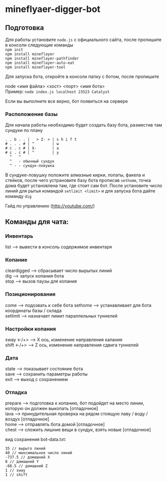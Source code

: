 # mineflyaer-digger-bot
## Подготовка  
Для работы установите `node.js` с официального сайта, после пропишите в консоли следующие команды  
`npm init`  
`npm install mineflayer`  
`npm install mineflayer-pathfinder`  
`npm install mineflayer-auto-eat`  
`npm install mineflayer-tool`  

Для запуска бота, откройте в консоли папку с ботом, после пропишите  
  
node <имя файла> <хост> <порт> <имя бота>  
Пример: `node index.js localhost 23523 Catalyst`  
  
Если вы выполните все верно, бот появиться на сервере  

### Расположение базы 
Для начала работы необходимо будет создать базу бота, разместив там сундуки по плану  
  
```
. . b . . |   > Z- > | s h i f t  
# . . . # | ^        | w  
# c . c # | X-       | a  
# c . c # | ^        | y  
  ^   ^  
  ^   - обычный сундук  
  ^ - - сундук-ловушка  
```  
  
В сундуке-ловушку положите алмазные кирки, лопаты, факела и стейков, после чего устрановите базу бота прописав `sethome`, точка дома будет установлена
 там, где стоит сам бот. После установите число линий для рытья командой `setlimit <limit>` и для запуска бота дайте команду `dig`  
  
Гайд по управлению (http://youtube.com/)

## Команды для чата:
  
### Инвентарь  
list --> вывести в консоль содержимое инвентаря  
  
### Копание  
cleardigged --> сбрасывает число вырытых линий  
dig --> запуск копания бота  
stop --> вызов паузы для копания  
  
### Позиционирование  
come --> подозвать к себе бота
sethome --> устанавливает для бота координаты базы / склада  
setlimit <limit> --> назначает лимит параллельных туннелей  

### Настройки копания  
sway <-/+> --> X ось, изменение направления капания  
shift <-/+> --> Z ось, изменение направления сдвига туннелей  

### Дата  
state --> показывает состояние бота  
save --> сохранить параметры работы  
exit --> выход с сохранением  
  
### Отладка  
prepare --> подготовка к копанию, бот подойдет на место линии, которую он должен выкопать [отладочное]  
lava --> принудительная проверка на рядом стоящую лаву / воду / воздух [отладочное]  
home --> отправлять бота домой [отладочное]  
chest --> сложить лишние вещи в сундук, взять новые [отладочное]  
  
вид сохранения bot-data.txt:  
```
35 // вырыто линий  
40 // максимальное число линий  
-737.5 // домашний X  
8 // домашний Y  
-68.5 // домашний Z  
1 // sway  
1 // shift  
```
